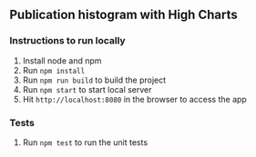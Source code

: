 Publication histogram with High Charts
---------------------

### Instructions to run locally
1.  Install node and npm
2.  Run `npm install`
3.  Run `npm run build` to build the project
4.  Run `npm start` to start local server
5.  Hit `http://localhost:8080` in the browser to access the app

 
### Tests
 1. Run `npm test` to run the unit tests
 